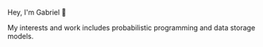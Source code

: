 Hey, I'm Gabriel 👋

My interests and work includes probabilistic programming and data storage models.
